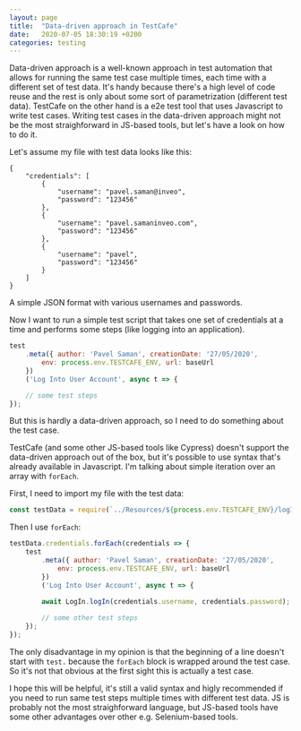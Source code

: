 ```yaml
---
layout: page
title:  "Data-driven approach in TestCafe"
date:   2020-07-05 18:30:19 +0200
categories: testing
---
```


Data-driven approach is a well-known approach in test automation that allows for running the same test case multiple times, each time with a different set of test data. It's handy because there's a high level of code reuse and the rest is only about some sort of parametrization (different test data). TestCafe on the other hand is a e2e test tool that uses Javascript to write test cases. Writing test cases in the data-driven approach might not be the most straighforward in JS-based tools, but let's have a look on how to do it.

Let's assume my file with test data looks like this:

```
{
	"credentials": [
        {
            "username": "pavel.saman@inveo",
            "password": "123456"
        },
        {
            "username": "pavel.samaninveo.com",
            "password": "123456"
        },
        {
            "username": "pavel",
            "password": "123456"
        }
    ]
}
```

A simple JSON format with various usernames and passwords.

Now I want to run a simple test script that takes one set of credentials at a time and performs some steps (like logging into an application).

```javascript
test
    .meta({ author: 'Pavel Saman', creationDate: '27/05/2020',
        env: process.env.TESTCAFE_ENV, url: baseUrl
    })
    ('Log Into User Account', async t => {

    // some test steps      
});
```

But this is hardly a data-driven approach, so I need to do something about the test case.

TestCafe (and some other JS-based tools like Cypress) doesn't support the data-driven approach out of the box, but it's possible to use syntax that's already available in Javascript. I'm talking about simple iteration over an array with `forEach`.

First, I need to import my file with the test data:

```javascript
const testData = require(`../Resources/${process.env.TESTCAFE_ENV}/logIn.json`);
```

Then I use `forEach`:

```javascript
testData.credentials.forEach(credentials => {
    test
        .meta({ author: 'Pavel Saman', creationDate: '27/05/2020',
            env: process.env.TESTCAFE_ENV, url: baseUrl
        })
        ('Log Into User Account', async t => {
            
        await LogIn.logIn(credentials.username, credentials.password); 

        // some other test steps   
    });
});
```

The only disadvantage in my opinion is that the beginning of a line doesn't start with `test.` because the `forEach` block is wrapped around the test case. So it's not that obvious at the first sight this is actually a test case.

I hope this will be helpful, it's still a valid syntax and higly recommended if you need to run same test steps multiple times with different test data. JS is probably not the most straighforward language, but JS-based tools have some other advantages over other e.g. Selenium-based tools.
